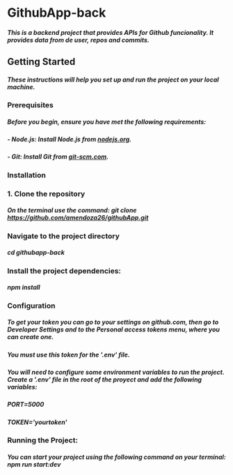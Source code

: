 # GithubApp-back

##### This is a backend project that provides APIs for Github funcionality. It provides data from de user, repos and commits.

## Getting Started

##### These instructions will help you set up and run the project on your local machine.

### Prerequisites

##### Before you begin, ensure you have met the following requirements:

##### - Node.js: Install Node.js from [nodejs.org](https://nodejs.org/).

##### - Git: Install Git from [git-scm.com](https://git-scm.com/).

### Installation

### 1. Clone the repository

##### On the terminal use the command: git clone https://github.com/amendoza26/githubApp.git

### Navigate to the project directory

##### cd githubapp-back

### Install the project dependencies:

##### npm install

### Configuration

##### To get your token you can go to your settings on github.com, then go to Developer Settings and to the Personal access tokens menu, where you can create one.

##### You must use this token for the '.env' file.

##### You will need to configure some environment variables to run the project. Create a '.env' file in the root of the proyect and add the following variables:

##### PORT=5000

##### TOKEN='yourtoken'

### Running the Project:

##### You can start your project using the following command on your terminal: npm run start:dev

